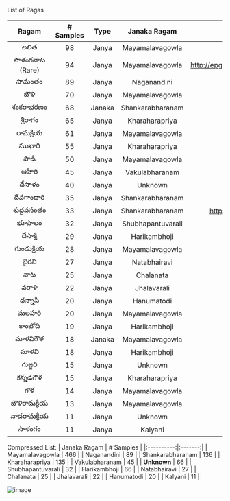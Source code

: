 List of Ragas

| Ragam | # Samples | Type | Janaka Ragam | Reference |
|:----------:|:-------:|:------------------:|:--------:|:--------:|
| లలిత | 98 | Janya | Mayamalavagowla | Wiki |
| సాళంగనాట (Rare) | 94 | Janya | Mayamalavagowla | http://epgp.inflibnet.ac.in/epgpdata/uploads/epgp_content/s000451pa/p001552/m018110/et/1481009511p5m18text.pdf |
| సామంతం | 89 | Janya | Naganandini | https://www.atyutka.com/samantha-raga/ |
| బౌళి | 70 | Janya | Mayamalavagowla | Wiki |
| శంకరాభరణం | 68 | Janaka| Shankarabharanam | Wiki |
| శ్రీరాగం | 65 | Janya | Kharaharapriya | Wiki |
| రామక్రియ | 61 | Janya | Mayamalavagowla | https://www.atyutka.com/ramakriya-raga/ |
| ముఖారి | 55 | Janya | Kharaharapriya | Wiki |
| పాడి | 50 | Janya | Mayamalavagowla | https://www.atyutka.com/padi-raga/ |
| ఆహిరి | 45 | Janya | Vakulabharanam | Wiki |
| దేసాళం | 40 | Janya | Unknown | TBD |
| దేవగాంధారి | 35 | Janya | Shankarabharanam | Wiki |
| శుద్ధవసంతం | 33 | Janya | Shankarabharanam | https://www.rasikas.org/forums/viewtopic.php?t=7816, https://www.rasikas.org/forums/viewtopic.php?t=22195 |
| భూపాలం | 32 | Janya | Shubhapantuvarali | Wiki |
| దేసాక్షి | 29 | Janya | Harikambhoji | https://www.rasikas.org/forums/viewtopic.php?t=152 |
| గుండుక్రియ | 28 | Janya | Mayamalavagowla | https://www.atyutka.com/gundakriya-raga/ |
| భైరవి | 27 | Janya | Natabhairavi | Wiki |
| నాట | 25 | Janya | Chalanata | Wiki |
| వరాళి | 22 | Janya | Jhalavarali | Wiki |
| ధన్నాసి | 20 | Janya | Hanumatodi | Wiki |
| మలహరి | 20 | Janya | Mayamalavagowla | Wiki |
| కాంబోది | 19 | Janya | Harikambhoji | Wiki |
| మాళవిగౌళ | 18 | Janaka | Mayamalavagowla | Wiki |
| మాళవి | 18 | Janya | Harikambhoji | https://www.atyutka.com/malavi-raga/ |
| గుజ్జరి | 15 | Janya | Unknown | TBD | 
| కన్నడగౌళ | 15 | Janya | Kharaharapriya | https://www.atyutka.com/kannada-gowla-raga/ |
| గౌళ | 14 | Janya | Mayamalavagowla | https://www.atyutka.com/gowla-raga/ |
| బౌళిరామక్రియ | 13 | Janya | Mayamalavagowla | Te Wiki |
| నాదరామక్రియ | 11 | Janya | Unknown | TBD
| సాళంగం | 11 | Janya | Kalyani | https://www.ragasurabhi.com/carnatic-music/raga/raga--saranga.html |

Compressed List:
| Janaka Ragam | # Samples |
|:----------:|:-------:|
| Mayamalavagowla | 466 |
| Naganandini |	89 |
| Shankarabharanam | 136 |
| Kharaharapriya | 135 |
| Vakulabharanam | 45 |
| **Unknown** | 66 |
| Shubhapantuvarali |	32 |
| Harikambhoji | 66 |
| Natabhairavi | 27 |
| Chalanata | 25 |
| Jhalavarali | 22 |
| Hanumatodi | 20 |
| Kalyani	| 11 |

![image](https://user-images.githubusercontent.com/15668886/142013976-e8c94b38-f2b2-453e-bd63-53798beb6495.png)

